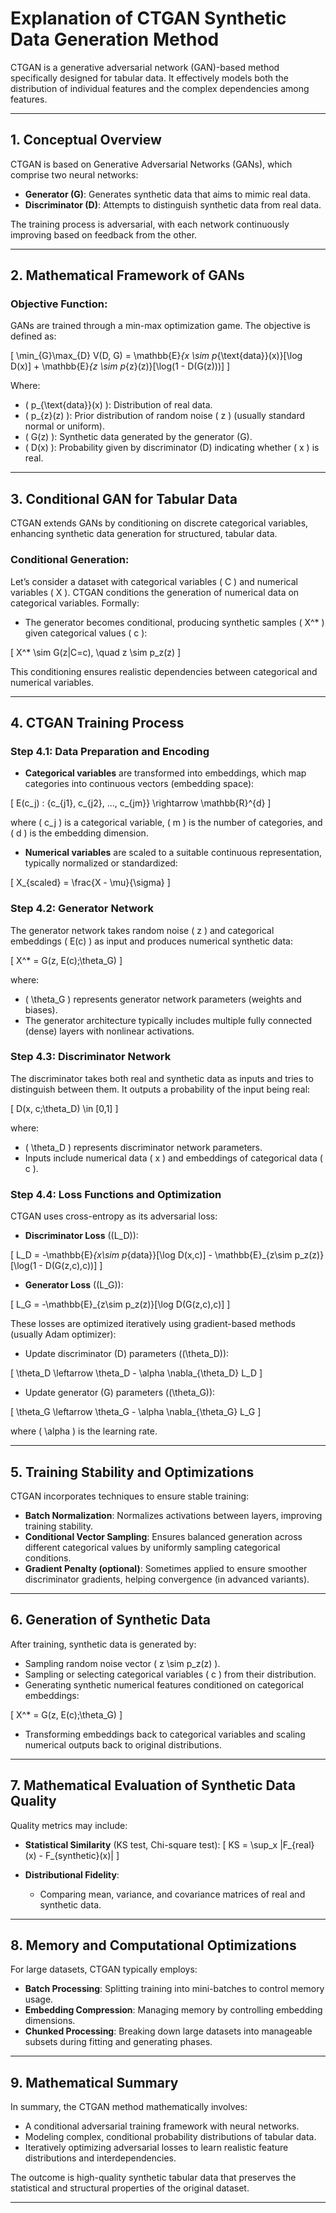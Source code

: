 # Explanation of CTGAN Synthetic Data Generation Method

CTGAN is a generative adversarial network (GAN)-based method specifically designed for tabular data. It effectively models both the distribution of individual features and the complex dependencies among features.

---

## 1. Conceptual Overview

CTGAN is based on Generative Adversarial Networks (GANs), which comprise two neural networks:

- **Generator (G)**: Generates synthetic data that aims to mimic real data.
- **Discriminator (D)**: Attempts to distinguish synthetic data from real data.

The training process is adversarial, with each network continuously improving based on feedback from the other.

---

## 2. Mathematical Framework of GANs

### Objective Function:

GANs are trained through a min-max optimization game. The objective is defined as:

\[
\min_{G}\max_{D} V(D, G) = \mathbb{E}_{x \sim p_{\text{data}}(x)}[\log D(x)] + \mathbb{E}_{z \sim p_{z}(z)}[\log(1 - D(G(z)))]
\]

Where:

- \( p_{\text{data}}(x) \): Distribution of real data.
- \( p_{z}(z) \): Prior distribution of random noise \( z \) (usually standard normal or uniform).
- \( G(z) \): Synthetic data generated by the generator \(G\).
- \( D(x) \): Probability given by discriminator \(D\) indicating whether \( x \) is real.

---

## 3. Conditional GAN for Tabular Data

CTGAN extends GANs by conditioning on discrete categorical variables, enhancing synthetic data generation for structured, tabular data.

### Conditional Generation:

Let’s consider a dataset with categorical variables \( C \) and numerical variables \( X \). CTGAN conditions the generation of numerical data on categorical variables. Formally:

- The generator becomes conditional, producing synthetic samples \( X^* \) given categorical values \( c \):

\[
X^* \sim G(z|C=c), \quad z \sim p_z(z)
\]

This conditioning ensures realistic dependencies between categorical and numerical variables.

---

## 4. CTGAN Training Process

### Step 4.1: Data Preparation and Encoding

- **Categorical variables** are transformed into embeddings, which map categories into continuous vectors (embedding space):

\[
E(c_j) : \{c_{j1}, c_{j2}, ..., c_{jm}\} \rightarrow \mathbb{R}^{d}
\]

where \( c_j \) is a categorical variable, \( m \) is the number of categories, and \( d \) is the embedding dimension.

- **Numerical variables** are scaled to a suitable continuous representation, typically normalized or standardized:

\[
X_{scaled} = \frac{X - \mu}{\sigma}
\]

### Step 4.2: Generator Network

The generator network takes random noise \( z \) and categorical embeddings \( E(c) \) as input and produces numerical synthetic data:

\[
X^* = G(z, E(c);\theta_G)
\]

where:

- \( \theta_G \) represents generator network parameters (weights and biases).
- The generator architecture typically includes multiple fully connected (dense) layers with nonlinear activations.

### Step 4.3: Discriminator Network

The discriminator takes both real and synthetic data as inputs and tries to distinguish between them. It outputs a probability of the input being real:

\[
D(x, c;\theta_D) \in [0,1]
\]

where:

- \( \theta_D \) represents discriminator network parameters.
- Inputs include numerical data \( x \) and embeddings of categorical data \( c \).

### Step 4.4: Loss Functions and Optimization

CTGAN uses cross-entropy as its adversarial loss:

- **Discriminator Loss** (\(L_D\)):
  
\[
L_D = -\mathbb{E}_{x\sim p_{data}}[\log D(x,c)] - \mathbb{E}_{z\sim p_z(z)}[\log(1 - D(G(z,c),c))]
\]

- **Generator Loss** (\(L_G\)):
  
\[
L_G = -\mathbb{E}_{z\sim p_z(z)}[\log D(G(z,c),c)]
\]

These losses are optimized iteratively using gradient-based methods (usually Adam optimizer):

- Update discriminator \(D\) parameters (\(\theta_D\)):
  
\[
\theta_D \leftarrow \theta_D - \alpha \nabla_{\theta_D} L_D
\]

- Update generator \(G\) parameters (\(\theta_G\)):
  
\[
\theta_G \leftarrow \theta_G - \alpha \nabla_{\theta_G} L_G
\]

where \( \alpha \) is the learning rate.

---

## 5. Training Stability and Optimizations

CTGAN incorporates techniques to ensure stable training:

- **Batch Normalization**: Normalizes activations between layers, improving training stability.
- **Conditional Vector Sampling**: Ensures balanced generation across different categorical values by uniformly sampling categorical conditions.
- **Gradient Penalty (optional)**: Sometimes applied to ensure smoother discriminator gradients, helping convergence (in advanced variants).

---

## 6. Generation of Synthetic Data

After training, synthetic data is generated by:

- Sampling random noise vector \( z \sim p_z(z) \).
- Sampling or selecting categorical variables \( c \) from their distribution.
- Generating synthetic numerical features conditioned on categorical embeddings:

\[
X^* = G(z, E(c);\theta_G)
\]

- Transforming embeddings back to categorical variables and scaling numerical outputs back to original distributions.

---

## 7. Mathematical Evaluation of Synthetic Data Quality

Quality metrics may include:

- **Statistical Similarity** (KS test, Chi-square test):
  \[
  KS = \sup_x |F_{real}(x) - F_{synthetic}(x)|
  \]

- **Distributional Fidelity**:
  - Comparing mean, variance, and covariance matrices of real and synthetic data.

---

## 8. Memory and Computational Optimizations

For large datasets, CTGAN typically employs:

- **Batch Processing**: Splitting training into mini-batches to control memory usage.
- **Embedding Compression**: Managing memory by controlling embedding dimensions.
- **Chunked Processing**: Breaking down large datasets into manageable subsets during fitting and generating phases.

---

## 9. Mathematical Summary

In summary, the CTGAN method mathematically involves:

- A conditional adversarial training framework with neural networks.
- Modeling complex, conditional probability distributions of tabular data.
- Iteratively optimizing adversarial losses to learn realistic feature distributions and interdependencies.

The outcome is high-quality synthetic tabular data that preserves the statistical and structural properties of the original dataset.

---